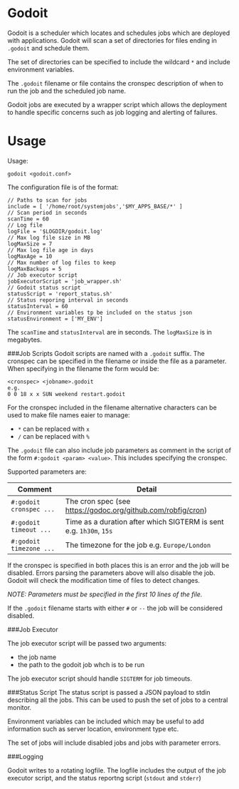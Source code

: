 Godoit
======

Godoit is a scheduler which locates and schedules jobs which are
deployed with applications. Godoit will scan a set of
directories for files ending in `.godoit` and schedule them.

The set of directories can be specified to include the wildcard `*` and
include environment variables.

The `.godoit` filename or file contains the cronspec description of when to run
the job and the scheduled job name.

Godoit jobs are executed by a wrapper script which allows the deployment
to handle specific concerns such as job logging and alerting of failures.

Usage
=============
Usage:

    godoit <godoit.conf>


The configuration file is of the format:

    // Paths to scan for jobs
    include = [ '/home/root/systemjobs','$MY_APPS_BASE/*' ]
    // Scan period in seconds
    scanTime = 60
    // Log file
    logFile = '$LOGDIR/godoit.log'
    // Max log file size in MB
    logMaxSize = 7
    // Max log file age in days
    logMaxAge = 10
    // Max number of log files to keep
    logMaxBackups = 5
    // Job executor script
    jobExecutorScript = 'job_wrapper.sh'
    // Godoit status script
    statusScript = 'report_status.sh'
    // Status reporing interval in seconds
    statusInterval = 60
    // Environment variables tp be included on the status json
    statusEnvironment = ['MY_ENV']

The `scanTime` and `statusInterval` are in seconds. The `logMaxSize` is in megabytes.

###Job Scripts
Godoit scripts are named with a `.godoit` suffix. The cronspec can be specified in the 
filename or inside the file as a parameter. When specifying in the filename the form would be:

    <cronspec> <jobname>.godoit
    e.g.
    0 0 18 x x SUN weekend restart.godoit

For the cronspec included in the filename alternative characters can be used to
make file names eaier to manage:
* `*` can be replaced with `x`
* `/` can be replaced with `%`

The `.godoit` file can also include job parameters as comment in the script of 
the form `#:godoit <param> <value>`. This includes specifying the cronspec. 

Supported parameters are:

Comment            | Detail
-------------------|-----------
`#:godoit cronspec ...`| The cron spec (see https://godoc.org/github.com/robfig/cron) 
`#:godoit timeout ...` | Time as a duration after which SIGTERM is sent e.g. `1h30m`, `15s`
`#:godoit timezone ...`| The timezone for the job e.g. `Europe/London`

If the cronspec is specified in both places this is an error and the job will be disabled.
Errors parsing the parameters above will also disable the job.
Godoit will check the modification time of files to detect changes.

*NOTE: Parameters must be specified in the first 10 lines of the file.*

If the `.godoit` filename starts with either `#` or `--` the job will be considered disabled.

###Job Executor

The job executor script will be passed two arguments:
* the job name
* the path to the godoit job whch is to be run

The job executor script should handle `SIGTERM` for job timeouts.

###Status Script
The status script is passed a JSON payload to stdin describing all the jobs.
This can be used to push the set of jobs to a central monitor.

Environment variables can be included which may be useful to add information 
such as server location, environment type etc.

The set of jobs will include disabled jobs and jobs with parameter errors.

###Logging

Godoit writes to a rotating logfile. The logfile includes the output
of the job executor script, and the status reportng script (`stdout` and `stderr`)
